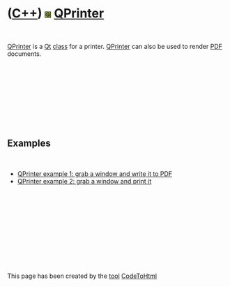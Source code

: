 



 

 

 

 

 

([C++](Cpp.md)) ![Qt](PicQt.png) [QPrinter](CppQPrinter.md)
=============================================================

 

[QPrinter](CppQPrinter.md) is a [Qt](CppQt.md) [class](CppClass.htm)
for a printer. [QPrinter](CppQPrinter.md) can also be used to render
[PDF](CppPdf.md) documents.

 

 

 

 

 

Examples
--------

 

-   [QPrinter example 1: grab a window and write it to
    PDF](CppQPrinterExample1.md)
-   [QPrinter example 2: grab a window and print
    it](CppQPrinterExample2.md)

 

 

 

 

 





 




This page has been created by the [tool](Tools.md)
[CodeToHtml](ToolCodeToHtml.md)
